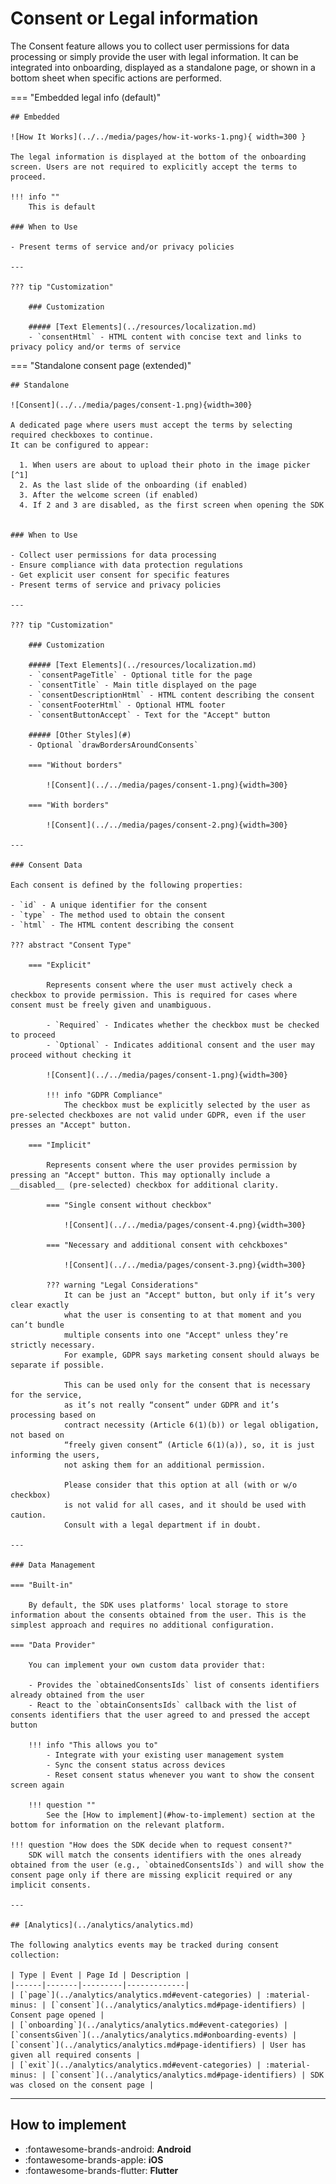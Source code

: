 # Consent or Legal information

The Consent feature allows you to collect user permissions for data processing or simply provide the user with legal information. It can be integrated into onboarding, displayed as a standalone page, or shown in a bottom sheet when specific actions are performed.

=== "Embedded legal info (default)"

    ## Embedded

    ![How It Works](../../media/pages/how-it-works-1.png){ width=300 }

    The legal information is displayed at the bottom of the onboarding screen. Users are not required to explicitly accept the terms to proceed.

    !!! info ""
        This is default

    ### When to Use

    - Present terms of service and/or privacy policies

    ---

    ??? tip "Customization"

        ### Customization

        ##### [Text Elements](../resources/localization.md)
        - `consentHtml` - HTML content with concise text and links to privacy policy and/or terms of service

=== "Standalone consent page (extended)"

    ## Standalone

    ![Consent](../../media/pages/consent-1.png){width=300}

    A dedicated page where users must accept the terms by selecting required checkboxes to continue.
    It can be configured to appear:

      1. When users are about to upload their photo in the image picker [^1]
      2. As the last slide of the onboarding (if enabled)
      3. After the welcome screen (if enabled)
      4. If 2 and 3 are disabled, as the first screen when opening the SDK


    ### When to Use

    - Collect user permissions for data processing
    - Ensure compliance with data protection regulations
    - Get explicit user consent for specific features
    - Present terms of service and privacy policies

    ---

    ??? tip "Customization"

        ### Customization

        ##### [Text Elements](../resources/localization.md)
        - `consentPageTitle` - Optional title for the page
        - `consentTitle` - Main title displayed on the page
        - `consentDescriptionHtml` - HTML content describing the consent
        - `consentFooterHtml` - Optional HTML footer
        - `consentButtonAccept` - Text for the "Accept" button

        ##### [Other Styles](#)
        - Optional `drawBordersAroundConsents`

        === "Without borders"

            ![Consent](../../media/pages/consent-1.png){width=300}

        === "With borders"

            ![Consent](../../media/pages/consent-2.png){width=300}    

    ---        

    ### Consent Data

    Each consent is defined by the following properties:

    - `id` - A unique identifier for the consent
    - `type` - The method used to obtain the consent
    - `html` - The HTML content describing the consent

    ??? abstract "Consent Type"

        === "Explicit"

            Represents consent where the user must actively check a checkbox to provide permission. This is required for cases where consent must be freely given and unambiguous.

            - `Required` - Indicates whether the checkbox must be checked to proceed
            - `Optional` - Indicates additional consent and the user may proceed without checking it

            ![Consent](../../media/pages/consent-1.png){width=300}

            !!! info "GDPR Compliance"
                The checkbox must be explicitly selected by the user as pre-selected checkboxes are not valid under GDPR, even if the user presses an "Accept" button. 

        === "Implicit"

            Represents consent where the user provides permission by pressing an "Accept" button. This may optionally include a __disabled__ (pre-selected) checkbox for additional clarity.

            === "Single consent without checkbox"

                ![Consent](../../media/pages/consent-4.png){width=300}

            === "Necessary and additional consent with cehckboxes"

                ![Consent](../../media/pages/consent-3.png){width=300}   

            ??? warning "Legal Considerations"
                It can be just an "Accept" button, but only if it’s very clear exactly
                what the user is consenting to at that moment and you can’t bundle
                multiple consents into one "Accept" unless they’re strictly necessary.
                For example, GDPR says marketing consent should always be separate if possible.

                This can be used only for the consent that is necessary for the service,
                as it’s not really “consent” under GDPR and it’s processing based on
                contract necessity (Article 6(1)(b)) or legal obligation, not based on
                “freely given consent” (Article 6(1)(a)), so, it is just informing the users,
                not asking them for an additional permission.
            
                Please consider that this option at all (with or w/o checkbox)
                is not valid for all cases, and it should be used with caution.
                Consult with a legal department if in doubt.

    ---

    ### Data Management

    === "Built-in"

        By default, the SDK uses platforms' local storage to store information about the consents obtained from the user. This is the simplest approach and requires no additional configuration.

    === "Data Provider"

        You can implement your own custom data provider that:

        - Provides the `obtainedConsentsIds` list of consents identifiers already obtained from the user
        - React to the `obtainConsentsIds` callback with the list of consents identifiers that the user agreed to and pressed the accept button

        !!! info "This allows you to"
            - Integrate with your existing user management system
            - Sync the consent status across devices
            - Reset consent status whenever you want to show the consent screen again

        !!! question ""
            See the [How to implement](#how-to-implement) section at the bottom for information on the relevant platform.

    !!! question "How does the SDK decide when to request consent?"
        SDK will match the consents identifiers with the ones already obtained from the user (e.g., `obtainedConsentsIds`) and will show the consent page only if there are missing explicit required or any implicit consents.

    ---

    ## [Analytics](../analytics/analytics.md)

    The following analytics events may be tracked during consent collection:

    | Type | Event | Page Id | Description |
    |------|-------|---------|-------------|
    | [`page`](../analytics/analytics.md#event-categories) | :material-minus: | [`consent`](../analytics/analytics.md#page-identifiers) | Consent page opened |
    | [`onboarding`](../analytics/analytics.md#event-categories) | [`consentsGiven`](../analytics/analytics.md#onboarding-events) | [`consent`](../analytics/analytics.md#page-identifiers) | User has given all required consents |
    | [`exit`](../analytics/analytics.md#event-categories) | :material-minus: | [`consent`](../analytics/analytics.md#page-identifiers) | SDK was closed on the consent page |

---

## How to implement

<div class="grid cards" markdown>

- :fontawesome-brands-android: __Android__
- :fontawesome-brands-apple: __iOS__
- :fontawesome-brands-flutter: __Flutter__

</div>

 [^1]: We recommend using the consent display via the "upload photo" button if you are using try-ons with models feature. In this case, the user has the option not to use personal photos and there is no need to request consent in advance, as the service has the right to operate without it.
